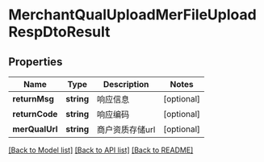 # MerchantQualUploadMerFileUploadRespDtoResult

## Properties
Name | Type | Description | Notes
------------ | ------------- | ------------- | -------------
**returnMsg** | **string** | 响应信息 | [optional] 
**returnCode** | **string** | 响应编码 | [optional] 
**merQualUrl** | **string** | 商户资质存储url | [optional] 

[[Back to Model list]](../README.md#documentation-for-models) [[Back to API list]](../README.md#documentation-for-api-endpoints) [[Back to README]](../README.md)


